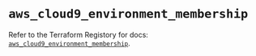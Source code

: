 # `aws_cloud9_environment_membership`

Refer to the Terraform Registory for docs: [`aws_cloud9_environment_membership`](https://www.terraform.io/docs/providers/aws/r/cloud9_environment_membership).
